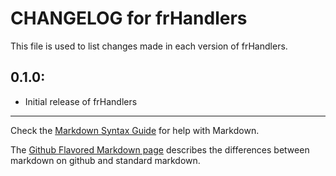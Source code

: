# CHANGELOG for frHandlers

This file is used to list changes made in each version of frHandlers.

## 0.1.0:

* Initial release of frHandlers

- - -
Check the [Markdown Syntax Guide](http://daringfireball.net/projects/markdown/syntax) for help with Markdown.

The [Github Flavored Markdown page](http://github.github.com/github-flavored-markdown/) describes the differences between markdown on github and standard markdown.
